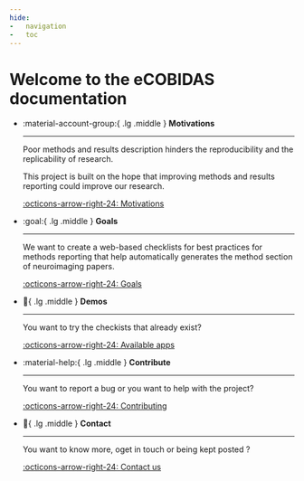 ```yaml
---
hide:
-   navigation
-   toc
---
```


# Welcome to the eCOBIDAS documentation

<div class="grid cards" markdown>

-   :material-account-group:{ .lg .middle } **Motivations**

    ---

    Poor methods and results description hinders the reproducibility and the replicability of research.

    This project is built on the hope that improving methods and results reporting could improve our research.

    [:octicons-arrow-right-24: Motivations](./motivations.md)


-   :goal:{ .lg .middle } **Goals**

    ---

    We want to create a web-based checklists for best practices for methods reporting
    that help automatically generates the method section of neuroimaging papers.

    [:octicons-arrow-right-24: Goals](./goals/goals.md)


-   :test_tube:{ .lg .middle } **Demos**

    ---

    You want to try the checkists that already exist?

    [:octicons-arrow-right-24: Available apps](./apps.md)


-   :material-help:{ .lg .middle } **Contribute**

    ---

    You want to report a bug or you want to help with the project?

    [:octicons-arrow-right-24: Contributing](./contributing/CONTRIBUTING.md)


-   :test_tube:{ .lg .middle } **Contact**

    ---

    You want to know more, oget in touch or being kept posted ?

    [:octicons-arrow-right-24: Contact us](./contact.md)

</div>

